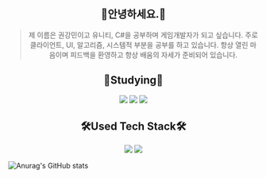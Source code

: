 <div align="center">
  
## 👐안녕하세요.🐻

  > 제 이름은 권강민이고 유니티, C#을 공부하며 게임개발자가 되고 싶습니다.
주로 클라이언트, UI, 알고리즘, 시스템적 부분을 공부를 하고 있습니다.
항상 열린 마음이며 피드백을 환영하고 항상 배움의 자세가 준비되어 있습니다.

## 📝Studying📝
<img src="https://img.shields.io/badge/Cscarp-6A329F?style=flat-square&logo=csharp&logoColor=white"/> <img src="https://img.shields.io/badge/C++-C90076?style=flat-square&logo=C++&logoColor=white"/> <img src="https://img.shields.io/badge/Unity-000000?style=flat-square&logo=Unity&logoColor=white">

## 🛠️Used Tech Stack🛠️
<img src="https://img.shields.io/badge/MySQL-2986CC?style=flat-square&logo=MySQL&logoColor=white"/> <img src="https://img.shields.io/badge/Visual Studio Code-007ACC?style=flat-square&logo=Visual Studio Code&logoColor=white"/>
</div>

![Anurag's GitHub stats](https://github-readme-stats.vercel.app/api?username=lthel1047&show_icons=true&theme=radical)
